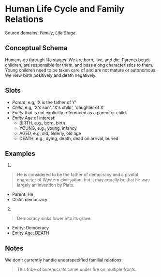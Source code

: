# Human Life Cycle and Family Relations

Source domains: *Family*, *Life Stage*.


## Conceptual Schema

Humans go through life stages: We are born, live, and die. Parents beget
children, are responsible for them, and pass along characteristics to
them. Young children need to be taken care of and are not mature or
autonomous. We view birth positively and death negatively.


## Slots

- *Parent*, e.g, 'X is the father of Y'
- *Child*, e.g, 'X's son', 'X's child', 'daughter of X'
- *Entity* that is not explicitly referenced as a parent or child.
- *Entity Age* of interest:
   - BIRTH, e.g., born, birth
   - YOUNG, e.g., young, infancy
   - AGED, e.g, old, elderly, old age
   - DEATH, e.g., dying, death, dead on arrival, buried


## Examples

1.
> He is considered to be the father of democracy and a pivotal character
> of Western civilisation, but it may equally be that he was largely an
> invention by Plato.
- Parent: He
- Child: democracy

2.
> Democracy sinks lower into its grave.
- Entity: Democracy
- Entity Age: DEATH


## Notes

We don't currently handle underspecified familial relations:

> This tribe of bureaucrats came under fire on multiple fronts.
